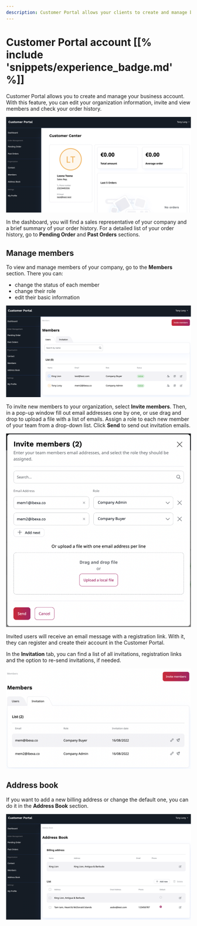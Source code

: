 ```yaml
---
description: Customer Portal allows your clients to create and manage business account for their company.
---
```


# Customer Portal account [[% include 'snippets/experience_badge.md' %]]

Customer Portal allows you to create and manage your business account.
With this feature, you can edit your organization information,
invite and view members and check your order history.

![Customer Portal Dashboard](img/cp_dashboard_customer_portal.png)

In the dashboard, you will find a sales representative of your company and a brief summary of your order history.
For a detailed list of your order history, go to **Pending Order** and **Past Orders** sections.

## Manage members

To view and manage members of your company, go to the **Members** section.
There you can:

- change the status of each member
- change their role
- edit their basic information

![List of members](img/cp_members_portal.png)

To invite new members to your organization, select **Invite members**.
Then, in a pop-up window fill out email addresses one by one,
or use drag and drop to upload a file with a list of emails.
Assign a role to each new member of your team from a drop-down list.
Click **Send** to send out invitation emails.

![Invite members](img/cp_invite_members_portal.png)

Invited users will receive an email message with a registration link.
With it, they can register and create their account in the Customer Portal.

In the **Invitation** tab, you can find a list of all invitations,
registration links and the option to re-send invitations, if needed.

![List of invitations](img/cp_invitations_list_portal.png)

## Address book

If you want to add a new billing address or change the default one, you can do it in the **Address Book** section.

![Address book](img/cp_address_book_portal.png)
